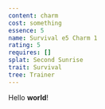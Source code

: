 ```yaml
---
content: charm
cost: something
essence: 5
name: Survival e5 Charm 1
rating: 5
requires: []
splat: Second Sunrise
trait: Survival
tree: Trainer
---
```


Hello **world**!
